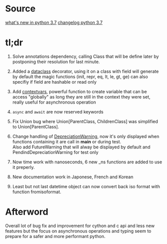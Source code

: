 # Source

[what's new in python 3.7](https://docs.python.org/3/whatsnew/3.7.html)
[changelog python 3.7](https://docs.python.org/3/whatsnew/changelog.html)

# tl;dr

1. Solve annotations dependency, calling Class that will be define later by postponing their resolution for last minute.

2. Added a [dataclass](https://docs.python.org/3/library/dataclasses.html) decorator, using it on a class with field will generate by default the magic functions (init, repr, eq, lt, le, gt, ge) can also specifiy if field are hashable or read only

3. Add [contextvars](https://docs.python.org/3/library/contextvars.html), powerful function to create variable that can be access "globally" as long they are still in the context they were set, really useful for asynchronous operation

4. `async` and `await` are now reserved keywords

5. Fix Union bug where Union[ParentClass, ChildrenClass] was simplified to Union[ParentClass].

6. Change handling of [DepreciationWarning](https://docs.python.org/3/whatsnew/3.7.html#whatsnew37-pep565), now it's only displayed when functions containing it are call in __main__ or during test.  
Also add FutureWarning that will alway be displayed by default and PendindDepreciationWarning for test only

7. Now time work with nanoseconds, 6 new \_ns functions are added to use it preperly.

8. New documentation work in Japonese, French and Korean

9. Least but not last datetime object can now convert back iso format with function fromisoformat.

# Afterword

Overall lot of bug fix and improvement for cython and c api and less new features but the focus on asynchronous operations and typing seem to prepare for a safer and more performant python.
